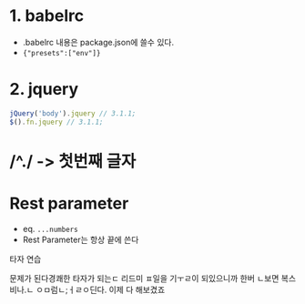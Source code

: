 # 1. babelrc
- .babelrc 내용은 package.json에 쓸수 있다.
- `{"presets":["env"]}`
# 2. jquery
```javascript
jQuery('body').jquery // 3.1.1;
$().fn.jquery // 3.1.1;
```
# /^./ -> 첫번째 글자

# Rest parameter
- eq. `...numbers`
- Rest Parameter는 항상 끝에 쓴다

타자 연습

문제가 된다경쾌한 타자가 되는ㄷ 리드미 ㅍ일을 기ㅜㄹ이 되있으니까 한버 ㄴ보면 복스비나.ㄴ ㅇㅁ럼ㄴ;ㅓㄹㅇ딘다. 이제 다 해보겼죠
